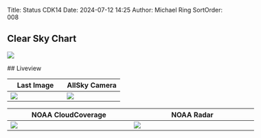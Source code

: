Title: Status CDK14
Date: 2024-07-12 14:25
Author: Michael Ring
SortOrder: 008
## Clear Sky Chart
<p style="width:1000px;">
<a href=https://www.cleardarksky.com/c/FrtPrkrSPTXkey.html>
<img src="https://www.cleardarksky.com/c/FrtPrkrSPTXcsk.gif?c=435640" ></a>
</p>
## Liveview
<p style="width:1000px;">
<table>
  <thead>
    <tr>
      <th width="50%">Last Image</th>
      <th width="50%">AllSky Camera</th>
    </tr>
  </thead>
  <tbody>
    <tr id="tr-td">
      <td data-src="https://slt-observatory.space/images/vst-images/subimage.jpg">
        <img src="https://slt-observatory.space/images/vst-images/subimage.jpg"/>
      </td>
      <td data-src="https://slt-observatory.space/images/vst-images/image.jpg">
        <img src="https://slt-observatory.space/images/vst-images/image.jpg"/>
      </td>
    </tr>
  </tbody>
</table>
<table>
  <thead>
    <tr>
      <th width="33%">NOAA CloudCoverage</th>
      <th width="33%">NOAA Radar</th>
    <tr>
  </thead>
  <tbody>
    <tr id="tr-td2">
      <td data-src="https://cdn.star.nesdis.noaa.gov/GOES16/ABI/SECTOR/sp/GEOCOLOR/GOES16-SP-GEOCOLOR-600x600.gif">
        <img src="https://cdn.star.nesdis.noaa.gov/GOES16/ABI/SECTOR/sp/GEOCOLOR/GOES16-SP-GEOCOLOR-600x600.gif"/>
      </td>
      <td data-src="https://radar.weather.gov/ridge/standard/KSJT_loop.gif">
        <img src="https://radar.weather.gov/ridge/standard/KSJT_loop.gif"/>
      </td>
      </td>
    </tr>
  </tbody>
</table>
</p>
<!-- include status-cdk14.schedulerStatus.include -->
<!-- include status-cdk14.roofStatus.include -->
<!-- include status-cdk14.imageStatus.include -->
<script>
  lightGallery(document.getElementById('tr-td'));
  lightGallery(document.getElementById('tr-td2'));
  lightGallery(document.getElementById('tb-tr'));
</script>
